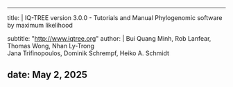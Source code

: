 
---
title: |
    IQ-TREE version 3.0.0 - Tutorials and Manual
    Phylogenomic software by maximum likelihood
    
subtitle: "<http://www.iqtree.org>"
author: |
    Bui Quang Minh, Rob Lanfear, Thomas Wong, Nhan Ly-Trong\
    Jana Trifinopoulos, Dominik Schrempf, Heiko A. Schmidt

date: May 2, 2025
---

